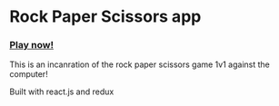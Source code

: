 # Rock Paper Scissors app

### [Play now!](https://rock-paper-scissors-react.herokuapp.com/)

This is an incanration of the rock paper scissors game 1v1 against the computer!

Built with react.js and redux
